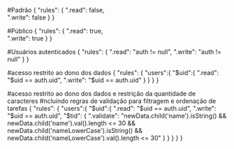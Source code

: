 #Padrão
{
  "rules": {
    ".read": false,  
    ".write": false
  }
}

#Público
{
  "rules": {
    ".read": true,  
    ".write": true
  }
}

#Usuários autenticados
{
  "rules": {
    ".read": "auth != null",
    ".write": "auth != null"
  }
}

#acesso restrito ao dono dos dados
{
  "rules": {
    "users":{
      "$uid":{
        ".read": "$uid == auth.uid",
    		".write": "$uid == auth.uid"
      }
    }
  }
}

#acesso restrito ao dono dos dados e restrição da quantidade de caracteres
#ncluindo regras de validação para filtragem e ordenação de tarefas
{
  "rules": {
    "users":{
      "$uid":{
        ".read": "$uid == auth.uid",
    		".write": "$uid == auth.uid",
          "$tid": {
            ".validate": "newData.child('name').isString() && newData.child('name').val().length <= 30 && newData.child('nameLowerCase').isString() && newData.child('nameLowerCase').val().length <= 30" 
          }
      }
    }
  }
}



